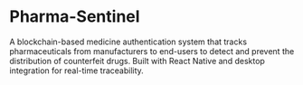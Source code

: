 # Pharma-Sentinel
A blockchain-based medicine authentication system that tracks pharmaceuticals from manufacturers to end-users to detect and prevent the distribution of counterfeit drugs. Built with React Native and desktop integration for real-time traceability.
